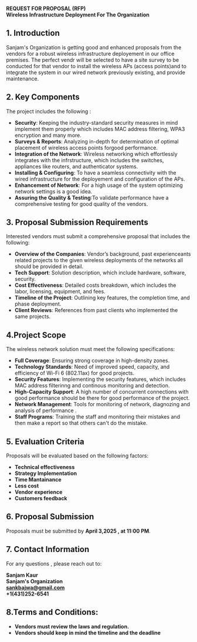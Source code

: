 
**REQUEST FOR PROPOSAL (RFP)**  
**Wireless Infrastructure Deployment For The Organization**  

## 1. Introduction  
Sanjam's Organization is getting good and enhanced proposals  from the vendors for a robust wireless infrastructure deployement in our office premises. The perfect vendr will be selected to have a site survey to be conducted for that vendor to install the wireless APs (access points)and to  integrate the system in our  wired network previously existing, and provide  maintenance.

## 2. Key Components 
The project includes the following :

- **Security**: Keeping the industry-standard security measures in mind implement them properly which includes MAC address filtering, WPA3 encryption and many more.
- **Surveys & Reports**: Analyzing in-depth for determination of optimal placement of wireless access points forgood performance.
- **Integration of the Network**: Wireless networking which effortlessly integrates with the infrstructure, which includes the switches,  appliances like routers, and authenticator systems.
- **Installing & Configuring**: To have a seamless connectivity  with the wired infrastructure for the deployement and configuration of the APs.
- **Enhancement of Network**: For a high  usage of the system optimizing network settings is a good idea.
- **Assuring the Quality & Testing**:To validate performance have a comprehensive testing for good quality of the vendors.

## 3. Proposal Submission Requirements  
Interested vendors must submit a comprehensive proposal that includes the following:

- **Overview of the Companies**:  Vendor’s background, past experienceants related  projects to the given wireless deployments of the networks all should be provided in detail.
- **Tech Support**: Solution description, which include hardware, software, security.
- **Cost Effectiveness**: Detailed costs breakdown, which includes the  labor, licensing, equipment, and fees.
- **Timeline of the Project**: Outlining key features, the completion time, and phase deployment.
- **Client Reviews**: References from past clients who implemented the same projects.

## 4.Project Scope
The wireless network solution must meet the following specifications:

- **Full Coverage**: Ensuring strong coverage in  high-density zones.
- **Technology Standards**: Need of  improved speed, capacity, and efficiency of Wi-Fi 6 (802.11ax) for good projects.
- **Security Features**: Implementing the security features, which includes  MAC address filterinng and continous monitoring and detection.
- **High-Capacity Support**: A high number of concurrent connections with good performance should be there for good performance of the project.
- **Network Management**: Tools for monitoring of network, diagnozing and analysis of performance .
- **Staff Programs**: Training the staff and monitoring their mistakes and then make a report so that others can't do the mistake.

## 5. Evaluation Criteria  
Proposals will be evaluated based on the following factors:

- **Technical effectiveness**
- **Strategy Implementation**
- **Time Mantainance**
- **Less cost**
- **Vendor experience**
- **Customers feedback**

## 6. Proposal Submission  
Proposals must be submitted by **April 3,2025 , at 11:00 PM**. 

## 7. Contact Information  
For any questions , please reach out to:

**Sanjam Kaur**   
**Sanjam's Organization**  
**sankbajwa@gmail.com**  
**+1(431)252-6541**  

## 8.Terms and Conditions:
- **Vendors must review the laws and regulation.**
- **Vendors should keep in mind the timeline and the deadline**
